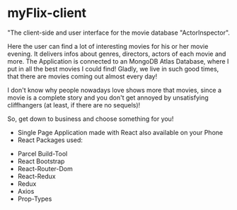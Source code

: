 # myFlix-client
 "The client-side and user interface for the movie database "ActorInspector".

 Here the user can find a lot of interesting movies for his or her movie evening. It delivers infos about genres, directors, actors of each movie and more. The Application is connected to an MongoDB Atlas Database, where I put in all the best movies I could find! Gladly, we live in such good times, that there are movies coming out almost every day! 
 
 I don't know why people nowadays love shows more that movies, since a movie is a complete story and you don't get annoyed by unsatisfying cliffhangers (at least, if there are no sequels)! 

 So, get down to business and choose something for you!

 - Single Page Application made with React also available on your Phone
 - React Packages used: 
 * Parcel Build-Tool
 * React Bootstrap
 * React-Router-Dom
 * React-Redux
 * Redux
 * Axios
 * Prop-Types